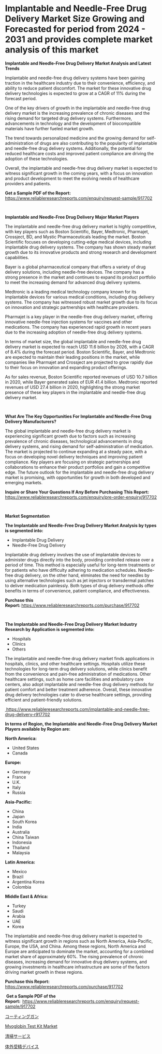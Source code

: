 <p><h1>Implantable and Needle-Free Drug Delivery Market Size Growing and Forecasted for period from 2024 - 2031 and provides complete market analysis of this market</h1></p><p><strong>Implantable and Needle-Free Drug Delivery Market Analysis and Latest Trends</strong></p>
<p><p>Implantable and needle-free drug delivery systems have been gaining traction in the healthcare industry due to their convenience, efficiency, and ability to reduce patient discomfort. The market for these innovative drug delivery technologies is expected to grow at a CAGR of 11% during the forecast period.</p><p>One of the key drivers of growth in the implantable and needle-free drug delivery market is the increasing prevalence of chronic diseases and the rising demand for targeted drug delivery systems. Furthermore, advancements in technology and the development of biocompatible materials have further fueled market growth.</p><p>The trend towards personalized medicine and the growing demand for self-administration of drugs are also contributing to the popularity of implantable and needle-free drug delivery systems. Additionally, the potential for reduced healthcare costs and improved patient compliance are driving the adoption of these technologies.</p><p>Overall, the implantable and needle-free drug delivery market is expected to witness significant growth in the coming years, with a focus on innovation and product development to meet the evolving needs of healthcare providers and patients.</p></p>
<p><strong>Get a Sample PDF of the Report:&nbsp;</strong> <a href="https://www.reliableresearchreports.com/enquiry/request-sample/917702">https://www.reliableresearchreports.com/enquiry/request-sample/917702</a></p>
<p>&nbsp;</p>
<p><strong>Implantable and Needle-Free Drug Delivery Major Market Players</strong></p>
<p><p>The implantable and needle-free drug delivery market is highly competitive, with key players such as Boston Scientific, Bayer, Medtronic, Pharmajet, Crossject, BD, and Mystic Pharmaceuticals leading the market. Boston Scientific focuses on developing cutting-edge medical devices, including implantable drug delivery systems. The company has shown steady market growth due to its innovative products and strong research and development capabilities.</p><p>Bayer is a global pharmaceutical company that offers a variety of drug delivery solutions, including needle-free devices. The company has a strong presence in the market and continues to expand its product portfolio to meet the increasing demand for advanced drug delivery systems.</p><p>Medtronic is a leading medical technology company known for its implantable devices for various medical conditions, including drug delivery systems. The company has witnessed robust market growth due to its focus on innovation and strategic partnerships with healthcare providers.</p><p>Pharmajet is a key player in the needle-free drug delivery market, offering innovative needle-free injection systems for vaccines and other medications. The company has experienced rapid growth in recent years due to the increasing adoption of needle-free drug delivery systems.</p><p>In terms of market size, the global implantable and needle-free drug delivery market is expected to reach USD 11.6 billion by 2026, with a CAGR of 8.4% during the forecast period. Boston Scientific, Bayer, and Medtronic are expected to maintain their leading positions in the market, while companies like Pharmajet and Crossject are projected to grow rapidly due to their focus on innovation and expanding product offerings.</p><p>As for sales revenue, Boston Scientific reported revenues of USD 10.7 billion in 2020, while Bayer generated sales of EUR 41.4 billion. Medtronic reported revenues of USD 27.4 billion in 2020, highlighting the strong market presence of these key players in the implantable and needle-free drug delivery market.</p></p>
<p>&nbsp;</p>
<p><strong>What Are The Key Opportunities For Implantable and Needle-Free Drug Delivery Manufacturers?</strong></p>
<p><p>The global implantable and needle-free drug delivery market is experiencing significant growth due to factors such as increasing prevalence of chronic diseases, technological advancements in drug delivery systems, and rising demand for self-administration of medication. The market is projected to continue expanding at a steady pace, with a focus on developing novel delivery techniques and improving patient compliance. Key players are focusing on strategic partnerships and collaborations to enhance their product portfolios and gain a competitive edge. The future outlook for the implantable and needle-free drug delivery market is promising, with opportunities for growth in both developed and emerging markets.</p></p>
<p><strong>Inquire or Share Your Questions If Any Before Purchasing This Report:</strong> <a href="https://www.reliableresearchreports.com/enquiry/pre-order-enquiry/917702">https://www.reliableresearchreports.com/enquiry/pre-order-enquiry/917702</a></p>
<p>&nbsp;</p>
<p><strong>Market Segmentation</strong></p>
<p><strong>The Implantable and Needle-Free Drug Delivery Market Analysis by types is segmented into:</strong></p>
<p><ul><li>Implantable Drug Delivery</li><li>Needle-Free Drug Delivery</li></ul></p>
<p><p>Implantable drug delivery involves the use of implantable devices to administer drugs directly into the body, providing controlled release over a period of time. This method is especially useful for long-term treatments or for patients who have difficulty adhering to medication schedules. Needle-free drug delivery, on the other hand, eliminates the need for needles by using alternative technologies such as jet injectors or transdermal patches to deliver medication painlessly. Both types of drug delivery methods offer benefits in terms of convenience, patient compliance, and effectiveness.</p></p>
<p><strong>Purchase this Report:&nbsp;</strong><a href="https://www.reliableresearchreports.com/purchase/917702">https://www.reliableresearchreports.com/purchase/917702</a></p>
<p>&nbsp;</p>
<p><strong>The Implantable and Needle-Free Drug Delivery Market Industry Research by Application is segmented into:</strong></p>
<p><ul><li>Hospitals</li><li>Clinics</li><li>Others</li></ul></p>
<p><p>The implantable and needle-free drug delivery market finds applications in hospitals, clinics, and other healthcare settings. Hospitals utilize these technologies for long-term drug delivery solutions, while clinics benefit from the convenience and pain-free administration of medications. Other healthcare settings, such as home care facilities and ambulatory care centers, also adopt implantable and needle-free drug delivery methods for patient comfort and better treatment adherence. Overall, these innovative drug delivery technologies cater to diverse healthcare settings, providing efficient and patient-friendly solutions.</p></p>
<p><a href="https://www.reliableresearchreports.com/implantable-and-needle-free-drug-delivery-r917702">&nbsp;https://www.reliableresearchreports.com/implantable-and-needle-free-drug-delivery-r917702</a></p>
<p><strong>In terms of Region, the Implantable and Needle-Free Drug Delivery Market Players available by Region are:</strong></p>
<p>
    <p> <strong> North America: </strong>
        <ul>
            <li>United States</li>
            <li>Canada</li>
        </ul>
        </p> 
    <p> <strong> Europe: </strong>
        <ul>
            <li>Germany</li>
            <li>France</li>
            <li>U.K.</li>
            <li>Italy</li>
            <li>Russia</li>
        </ul>
        </p> 
    <p> <strong> Asia-Pacific: </strong>
        <ul>
            <li>China</li>
            <li>Japan</li>
            <li>South Korea</li>
            <li>India</li>
            <li>Australia</li>
            <li>China Taiwan</li>
            <li>Indonesia</li>
            <li>Thailand</li>
            <li>Malaysia</li>
        </ul>
        </p> 
    <p> <strong> Latin America: </strong>
        <ul>
            <li>Mexico</li>
            <li>Brazil</li>
            <li>Argentina Korea</li>
            <li>Colombia</li>
        </ul>
        </p> 
    <p> <strong> Middle East & Africa: </strong>
        <ul>
            <li>Turkey</li>
            <li>Saudi</li>
            <li>Arabia</li>
            <li>UAE</li>
            <li>Korea</li>
        </ul>
    </p>
    </p>
<p><p>The implantable and needle-free drug delivery market is expected to witness significant growth in regions such as North America, Asia-Pacific, Europe, the USA, and China. Among these regions, North America and Europe are anticipated to dominate the market, accounting for a combined market share of approximately 60%. The rising prevalence of chronic diseases, increasing demand for innovative drug delivery systems, and growing investments in healthcare infrastructure are some of the factors driving market growth in these regions.</p></p>
<p><strong>Purchase this Report: </strong><a href="https://www.reliableresearchreports.com/purchase/917702">https://www.reliableresearchreports.com/purchase/917702</a></p>
<p>&nbsp;<strong>Get a Sample PDF of the Report:&nbsp;&nbsp;</strong><a href="https://www.reliableresearchreports.com/enquiry/request-sample/917702">https://www.reliableresearchreports.com/enquiry/request-sample/917702</a></p>
<p><strong></strong></p>
<p><p><a href="https://medium.com/@peterpatel626/%E5%A1%97%E8%A3%85%E3%82%AC%E3%83%B3%E5%B8%82%E5%A0%B4-%E7%AB%B6%E4%BA%89%E5%88%86%E6%9E%90-%E5%B8%82%E5%A0%B4%E3%81%AE%E3%83%88%E3%83%AC%E3%83%B3%E3%83%89-2031%E5%B9%B4%E3%81%BE%E3%81%A7%E3%81%AE%E4%BA%88%E6%B8%AC-4f1c6a8f860b">コーティングガン</a></p><p><a href="https://medium.com/@kaceyrath_40350/myoglobin-test-kit-market-trends-and-market-analysis-forecasted-for-period-2024-2031-0c75fd271c0e">Myoglobin Test Kit Market</a></p><p><a href="https://github.com/DwightHuels1/Market-Research-Report-List-1/blob/main/859936247406.md">清掃サービス</a></p><p><a href="https://github.com/tanyaali3/Market-Research-Report-List-1/blob/main/842070947405.md">体外受精デバイス</a></p></p>